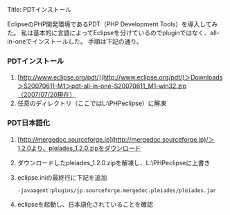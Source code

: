 Title: PDTインストール

EclipseのPHP開発環境であるPDT（PHP Development Tools）を導入してみた。
私は基本的に言語によってEclipseを分けているのでpluginではなく、all-in-oneでインストールした。
手順は下記の通り。

### PDTインストール

1.  [http://www.eclipse.org/pdt/](http://www.eclipse.org/pdt/)＞Downloads＞S20070611-M1＞pdt-all-in-one-S20070611_M1-win32.zip（2007/07/20現在）
2.  任意のディレクトリ（ここではL:\PHPeclipse）に解凍

### PDT日本語化

1.  [http://mergedoc.sourceforge.jp](http://mergedoc.sourceforge.jp)/＞1.2.0より、pleiades_1.2.0.zipをダウンロード
2.  ダウンロードしたpleiades_1.2.0.zipを解凍し、L:\PHPeclipseに上書き
3.  eclipse.iniの最終行に下記を追加

		-javaagent:plugins/jp.sourceforge.mergedoc.pleiades/pleiades.jar

4.  eclipseを起動し、日本語化されていることを確認
